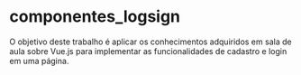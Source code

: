 # componentes_logsign
O objetivo deste trabalho é aplicar os conhecimentos adquiridos em sala de aula sobre Vue.js para implementar as funcionalidades de cadastro e login em uma página.
